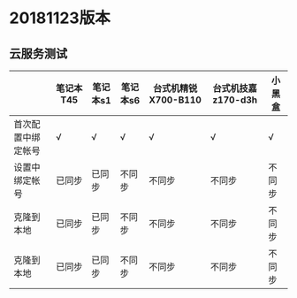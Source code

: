 # 20181123版本

## 云服务测试
||笔记本T45|笔记本s1|笔记本s6|台式机精锐X700-B110|台式机技嘉z170-d3h|小黑盒|
|-----|-----|-----|-----|-----|-----|-----|
|首次配置中绑定帐号|√|√|√|√|√|√|
|设置中绑定帐号|已同步|已同步|不同步|不同步|不同步|不同步|
|克隆到本地|已同步|已同步|不同步|不同步|不同步|不同步|
|克隆到本地|已同步|已同步|不同步|不同步|不同步|不同步|

